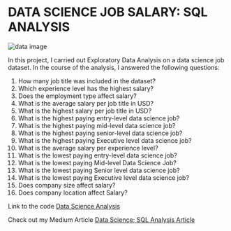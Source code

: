 # DATA SCIENCE JOB SALARY: SQL ANALYSIS

![data image](https://user-images.githubusercontent.com/107036397/188007855-a876ce16-539a-46f2-b196-055b1fbc4802.png)

In this project, I carried out Exploratory Data Analysis on a data science job dataset. In the course of the analysis, I answered the following questions: 
1. How many job title was included in the dataset?
2. Which experience level has the highest salary?
3. Does the employment type affect salary?
4. What is the average salary per job title in USD?
5. What is the highest salary per job title in USD?
6. What is the highest paying entry-level data science job?
7. What is the highest paying mid-level data science job?
8. What is the highest paying senior-level data science job?
9. What is the highest paying Executive level data science job?
10. What is the average salary per experience level?
11. What is the lowest paying entry-level data science job?
12. What is the lowest paying Mid-level Data Science Job?
13. What is the lowest paying Senior level data science job?
14. What is the lowest paying Executive level data science job?
15. Does company size affect salary?
16. Does company location affect Salary?

Link to the code [Data Science Analysis](https://github.com/zthedatagirl/Datasciencejobsanalysis/blob/d12493ff2c5cb69126c6299e42360da2fc6d888d/Datascience%20SQL%20Analysis.sql)

Check out my Medium Article [Data Science; SQL Analysis Article](https://medium.com/@ZainabAkinwande/data-science-job-salaries-sql-analysis-1a35e844223)
